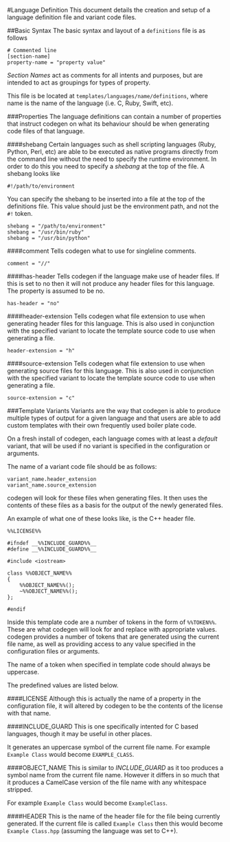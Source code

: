 #Language Definition
This document details the creation and setup of a language definition file and variant code files.

##Basic Syntax
The basic syntax and layout of a `definitions` file is as follows

    # Commented line
    [section-name]
    property-name = "property value"

*Section Names* act as comments for all intents and purposes, but are intended to act as groupings for types of property.

This file is be located at `templates/languages/name/definitions`, where name is the name of the language (i.e. C, Ruby, Swift, etc).

###Properties
The language definitions can contain a number of properties that instruct codegen on what its behaviour should be when generating code files of that language.

####shebang
Certain languages such as shell scripting languages (Ruby, Python, Perl, etc) are able to be executed as native programs directly from the command line without the need to specify the runtime environment. In order to do this you need to specify a *shebang* at the top of the file. A shebang looks like

    #!/path/to/environment

You can specify the shebang to be inserted into a file at the top of the definitions file. This value should just be the environment path, and not the `#!` token.

    shebang = "/path/to/environment"
    shebang = "/usr/bin/ruby"
    shebang = "/usr/bin/python"

####comment
Tells codegen what to use for singleline comments.

    comment = "//"

####has-header
Tells codegen if the language make use of header files. If this is set to no then it will not produce any header files for this language. The property is assumed to be no.

    has-header = "no"

####header-extension
Tells codegen what file extension to use when generating header files for this language. This is also used in conjunction with the specified variant to locate the template source code to use when generating a file.

    header-extension = "h"

####source-extension
Tells codegen what file extension to use when generating source files for this language. This is also used in conjunction with the specified variant to locate the template source code to use when generating a file.

    source-extension = "c"

###Template Variants
Variants are the way that codegen is able to produce multiple types of output for a given language and that users are able to add custom templates with their own frequently used boiler plate code.

On a fresh install of codegen, each language comes with at least a *default* variant, that will be used if no variant is specified in the configuration or arguments. 

The name of a variant code file should be as follows:

    variant_name.header_extension
    variant_name.source_extension

codegen will look for these files when generating files. It then uses the contents of these files as a basis for the output of the newly generated files.

An example of what one of these looks like, is the C++ header file.

    %%LICENSE%%
    
    #ifndef __%%INCLUDE_GUARD%%__
    #define __%%INCLUDE_GUARD%%__
    
    #include <iostream>
    
    class %%OBJECT_NAME%%
    {
        %%OBJECT_NAME%%();
        ~%%OBJECT_NAME%%();
    };
    
    #endif

Inside this template code are a number of tokens in the form of `%%TOKEN%%`. These are what codegen will look for and replace with appropriate values. codegen provides a number of tokens that are generated using the current file name, as well as providing access to any value specified in the configuration files or arguments.

The name of a token when specified in template code should always be uppercase.

The predefined values are listed below.

####LICENSE
Although this is actually the name of a property in the configuration file, it will altered by codegen to be the contents of the license with that name.

####INCLUDE_GUARD
This is one specifically intented for C based languages, though it may be useful in other places.

It generates an uppercase symbol of the current file name. For example `Example Class` would become `EXAMPLE_CLASS`.

####OBJECT_NAME
This is similar to *INCLUDE_GUARD* as it too produces a symbol name from the current file name. However it differs in so much that it produces a CamelCase version of the file name with any whitespace stripped. 

For example `Example Class` would become `ExampleClass`.

####HEADER
This is the name of the header file for the file being currently generated. If the current file is called `Example Class` then this would become `Example Class.hpp` (assuming the language was set to C++).
